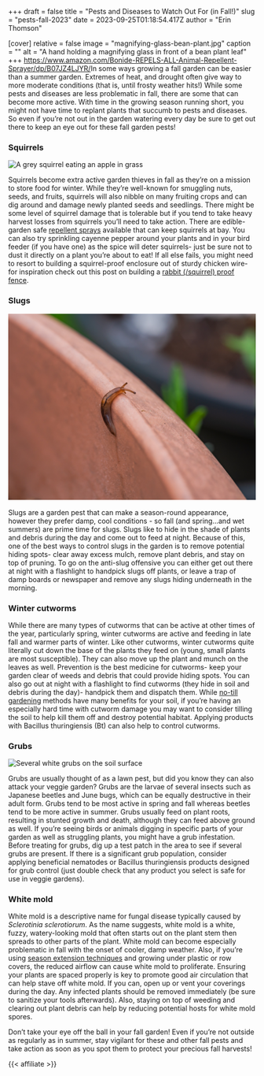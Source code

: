 +++
draft = false
title = "Pests and Diseases to Watch Out For (in Fall!)"
slug = "pests-fall-2023"
date = 2023-09-25T01:18:54.417Z
author = "Erin Thomson"

[cover]
relative = false
image = "magnifying-glass-bean-plant.jpg"
caption = ""
alt = "A hand holding a magnifying glass in front of a bean plant leaf"
+++
<https://www.amazon.com/Bonide-REPELS-ALL-Animal-Repellent-Sprayer/dp/B07JZ4LJYR/>In some ways growing a fall garden can be easier than a summer garden. Extremes of heat, and drought often give way to more moderate conditions (that is, until frosty weather hits!) While some pests and diseases are less problematic in fall, there are some that can become more active. With time in the growing season running short, you might not have time to replant plants that succumb to pests and diseases. So even if you’re not out in the garden watering every day be sure to get out there to keep an eye out for these fall garden pests!

### Squirrels

![ A grey squirrel eating an apple in grass](squirrel-eating-apple.jpg)

Squirrels become extra active garden thieves in fall as they’re on a mission to store food for winter. While they’re well-known for smuggling nuts, seeds, and fruits, squirrels will also nibble on many fruiting crops and can dig around and damage newly planted seeds and seedlings. There might be some level of squirrel damage that is tolerable but if you tend to take heavy harvest losses from squirrels you’ll need to take action. There are edible-garden safe [repellent sprays](https://www.amazon.com/Bonide-REPELS-ALL-Animal-Repellent-Sprayer/) available that can keep squirrels at bay. You can also try sprinkling cayenne pepper around your plants and in your bird feeder (if you have one) as the spice will deter squirrels- just be sure not to dust it directly on a plant you’re about to eat! If all else fails, you might need to resort to building a squirrel-proof enclosure out of sturdy chicken wire- for inspiration check out this post on building a [rabbit (/squirrel) proof fence](https://blog.planter.garden/posts/garden-fence/).

### Slugs

![A slug crawling up the edge of a garden pot](slug-on-pot.jpg)

Slugs are a garden pest that can make a season-round appearance, however they prefer damp, cool conditions - so fall (and spring…and wet summers) are prime time for slugs. Slugs like to hide in the shade of plants and debris during the day and come out to feed at night. Because of this, one of the best ways to control slugs in the garden is to remove potential hiding spots- clear away excess mulch, remove plant debris, and stay on top of pruning. To go on the anti-slug offensive you can either get out there at night with a flashlight to handpick slugs off plants, or leave a trap of damp boards or newspaper and remove any slugs hiding underneath in the morning.

### Winter cutworms

While there are many types of cutworms that can be active at other times of the year, particularly spring, winter cutworms are active and feeding in late fall and warmer parts of winter. Like other cutworms, winter cutworms quite literally cut down the base of the plants they feed on (young, small plants are most susceptible). They can also move up the plant and munch on the leaves as well. Prevention is the best medicine for cutworms- keep your garden clear of weeds and debris that could provide hiding spots. You can also go out at night with a flashlight to find cutworms (they hide in soil and debris during the day)- handpick them and dispatch them. While [no-till gardening](https://blog.planter.garden/posts/no-till-gardening/) methods have many benefits for your soil, if you’re having an especially hard time with cutworm damage you may want to consider tilling the soil to help kill them off and destroy potential habitat. Applying products with Bacillus thuringiensis (Bt) can also help to control cutworms.

### Grubs

![Several white grubs on the soil surface](white-grubs.jpg)

Grubs are usually thought of as a lawn pest, but did you know they can also attack your veggie garden? Grubs are the larvae of several insects such as Japanese beetles and June bugs, which can be equally destructive in their adult form. Grubs tend to be most active in spring and fall whereas beetles tend to be more active in summer. Grubs usually feed on plant roots, resulting in stunted growth and death, although they can feed above ground as well. If you’re seeing birds or animals digging in specific parts of your garden as well as struggling plants, you might have a grub infestation. Before treating for grubs, dig up a test patch in the area to see if several grubs are present. If there is a significant grub population, consider applying beneficial nematodes or Bacillus thuringiensis products designed for grub control (just double check that any product you select is safe for use in veggie gardens).

### White mold

White mold is a descriptive name for fungal disease typically caused by *Sclerotinia sclerotiorum*. As the name suggests, white mold is a white, fuzzy, watery-looking mold that often starts out on the plant stem then spreads to other parts of the plant. White mold can become especially problematic in fall with the onset of cooler, damp weather. Also, if you’re using [season extension techniques](https://blog.planter.garden/posts/season-extension/) and growing under plastic or row covers, the reduced airflow can cause white mold to proliferate. Ensuring your plants are spaced properly is key to promote good air circulation that can help stave off white mold. If you can, open up or vent your coverings during the day. Any infected plants should be removed immediately (be sure to sanitize your tools afterwards). Also, staying on top of weeding and clearing out plant debris can help by reducing potential hosts for white mold spores.

Don’t take your eye off the ball in your fall garden! Even if you’re not outside as regularly as in summer, stay vigilant for these and other fall pests and take action as soon as you spot them to protect your precious fall harvests!

{{< affiliate >}}